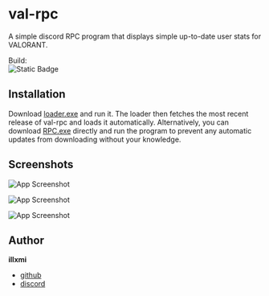 
# val-rpc

A simple discord RPC program that displays simple up-to-date user stats for VALORANT.

Build:  
![Static Badge](https://img.shields.io/badge/Build-1.2-green)

## Installation

Download [loader.exe](https://github.com/illxmi/val-rpc/raw/main/loader.exe) and run it. The loader then fetches the most recent release of val-rpc and loads it automatically. Alternatively, you can download [RPC.exe](https://github.com/illxmi/val-rpc/raw/main/RPC.exe) directly and run the program to prevent any automatic updates from downloading without your knowledge.
## Screenshots

![App Screenshot](https://i.gyazo.com/bd11ca5b399ee4c4bed160bbf413dd9d.png)

![App Screenshot](https://i.gyazo.com/2153e38e610892c02b339fc7ef4c81a0.png)

![App Screenshot](https://i.gyazo.com/e835568530b750c379f55eab58db7184.png)

## Author

**illxmi**
- [github](https://www.github.com/illxmi)
- [discord](https://www.discord.gg/uninstall)

